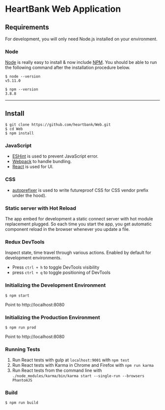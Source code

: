 # HeartBank Web Application

## Requirements

For development, you will only need Node.js installed on your environment.

### Node

[Node](http://nodejs.org/) is really easy to install & now include [NPM](https://npmjs.org/).
You should be able to run the following command after the installation procedure
below.

    $ node --version
    v5.11.0

    $ npm --version
    3.8.8

---

## Install

    $ git clone https://github.com/heartbank/Web.git
    $ cd Web
    $ npm install

### JavaScript

- [ESHint](http://eslint.org) is used to prevent JavaScript error.
- [Webpack](https://webpack.github.io) to handle bundling.
- [React](http://facebook.github.io/react) is used for UI.

### CSS

- [autoprefixer](https://github.com/postcss/autoprefixer) is used to write futureproof CSS for CSS vendor prefix under the hood).

### Static server with Hot Reload

The app embed for development a static connect server with hot module replacement plugged.
So each time you start the app, you get automatic component reload in the browser whenever you update a file.

### Redux DevTools
Inspect state, time travel through various actions. Enabled by default for development environments.
- Press `ctrl + h` to toggle DevTools visibility
- press `ctrl + q` to toggle positioning of DevTools

### Initializing the Development Environment
    $ npm start
Point to http://localhost:8080

### Initializing the Production Environment
    $ npm run prod
Point to http://localhost:8080

### Running Tests
1. Run React tests with gulp at `localhost:9001` with `npm test`
1. Run React tests with Karma in Chrome and Firefox with `npm run karma`
1. Run React tests from the command line with `./node_modules/karma/bin/karma start --single-run --browsers PhantomJS`

### Build
    $ npm run build
